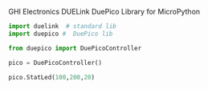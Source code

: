 GHI Electronics DUELink DuePico Library for MicroPython

```py
import duelink  # standard lib
import duepico #  DuePico lib

from duepico import DuePicoController

pico = DuePicoController()

pico.StatLed(100,200,20)
```
